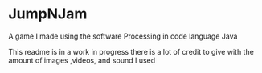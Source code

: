 # JumpNJam
A game I made using the software Processing in code language Java


This readme is in a work in progress there is a lot of credit to give with the amount of images ,videos, and sound I used
